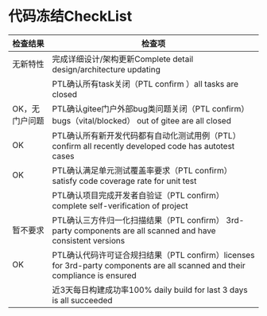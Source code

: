 # 代码冻结CheckList

|检查结果|检查项|
|---|---|
| 无新特性  |  完成详细设计/架构更新Complete detail design/architecture updating                                                                  |
|   |  PTL确认所有task关闭（PTL confirm ）all tasks are closed                                                                            |
| OK，无门户问题  |  PTL确认gitee门户外部bug类问题关闭（PTL confirm） bugs（vital/blocked） out of gitee are all closed                                 |
| OK  |  PTL确认所有新开发代码都有自动化测试用例（PTL）confirm all recently developed code has autotest cases                               |
| OK  |  PTL确认满足单元测试覆盖率要求（PTL confirm） satisfy code coverage rate for unit test                                              |
|   |  PTL确认项目完成开发者自验证（PTL confirm）complete self-verification of project                                                    |
| 暂不要求  |  PTL确认三方件归一化扫描结果（PTL confirm） 3rd-party components  are all scanned and have consistent versions                      |
| OK  |  PTL确认代码许可证合规扫结果（PTL confirm）licenses for 3rd-party components are all scanned and their compliance is ensured        |
|   |  近3天每日构建成功率100% daily build for last 3 days is all succeeded                                                               |
